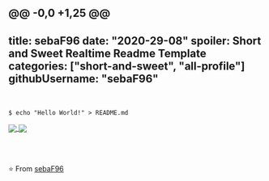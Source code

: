 @@ -0,0 +1,25 @@
---
title: sebaF96
date: "2020-29-08"
spoiler: Short and Sweet Realtime Readme Template
categories: ["short-and-sweet", "all-profile"]
githubUsername: "sebaF96"
---

<br>

```shell
$ echo "Hello World!" > README.md
```
    
  
<a href="https://github.com/anuraghazra/github-readme-stats">
  <img align="center" src="https://github-readme-stats.vercel.app/api?username=sebaf96&hide=stars,issues&count_private=true&show_icons=true"/>
</a>
<a href="https://github.com/anuraghazra/github-readme-stats">
  <img align="center" src="https://github-readme-stats.vercel.app/api/top-langs/?username=sebaf96&layout=compact" />
</a>

<br> <br>

⭐️ From [sebaF96](https://github.com/sebaF96)
